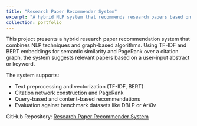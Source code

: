 ```yaml
---
title: "Research Paper Recommender System"
excerpt: "A hybrid NLP system that recommends research papers based on abstract similarity and citation graphs<br/><img src='/images/Screenshot 2025-05-29 at 4.25.21 PM.png' width='500' height='300'>"
collection: portfolio
---
```


This project presents a hybrid research paper recommendation system that combines NLP techniques and graph-based algorithms. Using TF-IDF and BERT embeddings for semantic similarity and PageRank over a citation graph, the system suggests relevant papers based on a user-input abstract or keyword.

The system supports:
- Text preprocessing and vectorization (TF-IDF, BERT)
- Citation network construction and PageRank
- Query-based and content-based recommendations
- Evaluation against benchmark datasets like DBLP or ArXiv

GitHub Repository: [Research Paper Recommender System](https://github.com/JigyanshuPati/Research_Paper_Recommender)
